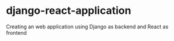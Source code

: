 # django-react-application
Creating an web application using Django as backend and React as frontend
